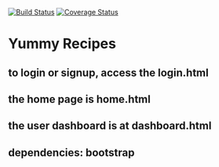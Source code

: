 [![Build Status](https://travis-ci.org/code-sleuth/yummy-recipes.svg?branch=dev)](https://travis-ci.org/code-sleuth/yummy-recipes)
[![Coverage Status](https://coveralls.io/repos/github/code-sleuth/yummy-recipes/badge.svg?branch=dev)](https://coveralls.io/github/code-sleuth/yummy-recipes?branch=dev)
# Yummy Recipes
## to login or signup, access the login.html  
## the home page is home.html
## the user dashboard is at dashboard.html
## dependencies: bootstrap
